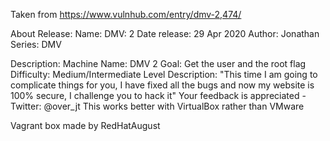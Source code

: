 Taken from https://www.vulnhub.com/entry/dmv-2,474/ 

About Release:
    Name: DMV: 2
    Date release: 29 Apr 2020
    Author: Jonathan
    Series: DMV

Description:
     Machine Name: DMV 2
    Goal: Get the user and the root flag
    Difficulty: Medium/Intermediate Level
    Description: "This time I am going to complicate things for you, I have fixed all the bugs and now my website is 100% secure, I challenge you to hack it"
    Your feedback is appreciated - Twitter: @over_jt
    This works better with VirtualBox rather than VMware

Vagrant box made by RedHatAugust

